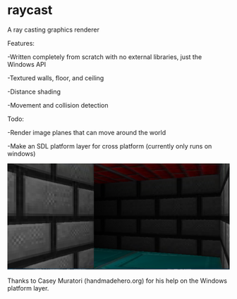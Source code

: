 # raycast
A ray casting graphics renderer

Features:

-Written completely from scratch with no external libraries, just the Windows API

-Textured walls, floor, and ceiling

-Distance shading

-Movement and collision detection

Todo:

-Render image planes that can move around the world

-Make an SDL platform layer for cross platform (currently only runs on windows)

![Alt text](/misc/raycaster_screenshot.png?raw=true "Screenshot")

Thanks to Casey Muratori (handmadehero.org) for his help on the Windows platform layer.
